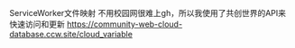 ServiceWorker文件映射
不用校园网很难上gh，所以我使用了共创世界的API来快速访问和更新
https://community-web-cloud-database.ccw.site/cloud_variable
